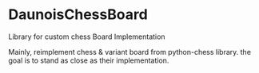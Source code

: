 # DaunoisChessBoard
Library for custom chess Board Implementation

Mainly, reimplement chess & variant board from python-chess library. the goal is to stand as close as their implementation.